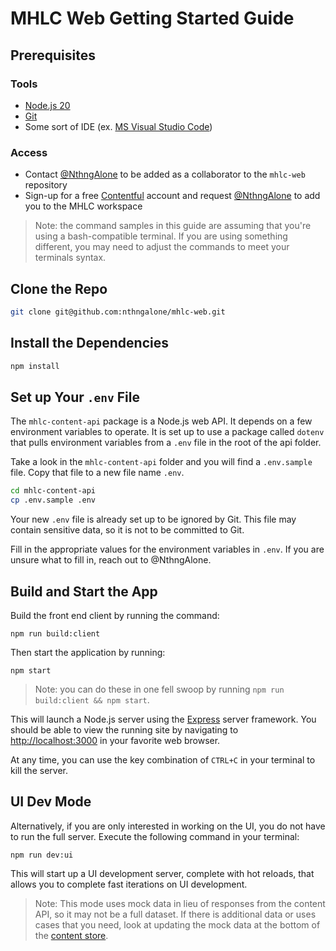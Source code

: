 # MHLC Web Getting Started Guide

## Prerequisites

### Tools

- [Node.js 20](https://nodejs.org/en)
- [Git](https://git-scm.com/)
- Some sort of IDE (ex. [MS Visual Studio Code](https://code.visualstudio.com/))

### Access

- Contact [@NthngAlone](https://github.com/nthngalone) to be added as a collaborator to the `mhlc-web` repository
- Sign-up for a free [Contentful](https://www.contentful.com) account and request [@NthngAlone](https://github.com/nthngalone) to add you to the MHLC workspace

> Note: the command samples in this guide are assuming that you're using a bash-compatible terminal.  If you are using something different, you may need to adjust the commands to meet your terminals syntax.

## Clone the Repo

```bash
git clone git@github.com:nthngalone/mhlc-web.git
```

## Install the Dependencies

```bash
npm install
```

## Set up Your `.env` File

The `mhlc-content-api` package is a Node.js web API.  It depends on a few environment variables to operate.  It is set up to use a package called `dotenv` that pulls environment variables from a `.env` file in the root of the api folder.

Take a look in the `mhlc-content-api` folder and you will find a `.env.sample` file.  Copy that file to a new file name `.env`.

```bash
cd mhlc-content-api
cp .env.sample .env
```

Your new `.env` file is already set up to be ignored by Git.  This file may contain sensitive data, so it is not to be committed to Git.

Fill in the appropriate values for the environment variables in `.env`.  If you are unsure what to fill in, reach out to @NthngAlone.

## Build and Start the App

Build the front end client by running the command:

```
npm run build:client
```

Then start the application by running:

```
npm start
```

> Note: you can do these in one fell swoop by running `npm run build:client && npm start`.

This will launch a Node.js server using the [Express](https://expressjs.com/) server framework.  You should be able to view the running site by navigating to <http://localhost:3000> in your favorite web browser.

At any time, you can use the key combination of `CTRL+C` in your terminal to kill the server.

## UI Dev Mode

Alternatively, if you are only interested in working on the UI, you do not have to run the full server.  Execute the following command in your terminal:

```
npm run dev:ui
```

This will start up a UI development server, complete with hot reloads, that allows you to complete fast iterations on UI development.

> Note: This mode uses mock data in lieu of responses from the content API, so it may not be a full dataset.  If there is additional data or uses cases that you need, look at updating the mock data at the bottom of the [content store](./mhlc-ui/src/store/content.js).
